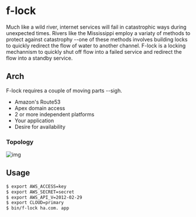 # f-lock

Much like a wild river, internet services will fail in catastrophic ways
during unexpected times. Rivers like the Mississippi employ a variaty of methods
to protect against catastrophy --one of these methods involves building locks
to quickly redirect the flow of water to another channel. F-lock is a locking
mechannism to quickly shut off flow into a failed service and redirect the flow
into a standby service.

## Arch

F-lock requires a couple of moving parts --sigh.

* Amazon's Route53
* Apex domain access
* 2 or more independent platforms
* Your application
* Desire for availability

### Topology

![img](http://f.cl.ly/items/0a2v0F2a2y0E442X123e/arch.png)

## Usage

```bash
$ export AWS_ACCESS=key
$ export AWS_SECRET=secret
$ export AWS_API_V=2012-02-29
$ export CLOUD=primary
$ bin/f-lock ha.com. app
```
